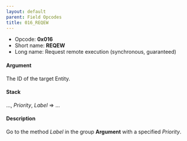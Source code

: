 ```yaml
---
layout: default
parent: Field Opcodes
title: 016_REQEW
---
```


-   Opcode: **0x016**
-   Short name: **REQEW**
-   Long name: Request remote execution (synchronous, guaranteed)

#### Argument

The ID of the target Entity.

#### Stack

..., *Priority*, *Label* =&gt; ...

#### Description

Go to the method *Label* in the group **Argument** with a specified *Priority*.
